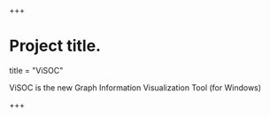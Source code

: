 +++
# Project title.
title = "ViSOC"

ViSOC is the new Graph Information Visualization Tool (for Windows)

+++
